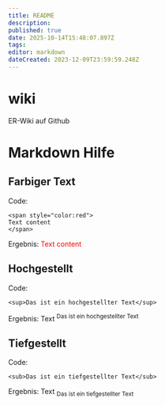 ```yaml
---
title: README
description: 
published: true
date: 2025-10-14T15:48:07.897Z
tags: 
editor: markdown
dateCreated: 2023-12-09T23:59:59.248Z
---
```


# wiki
ER-Wiki auf Github

# Markdown Hilfe
## Farbiger Text
Code:
```
<span style="color:red">
Text content
</span>
```
Ergebnis:
<span style="color:red">
Text content
</span>

## Hochgestellt
Code:
```
<sup>Das ist ein hochgestellter Text</sup>
```
Ergebnis:
Text <sup>Das ist ein hochgestellter Text</sup>

## Tiefgestellt
Code:
```
<sub>Das ist ein tiefgestellter Text</sub>
```
Ergebnis:
Text <sub>Das ist ein tiefgestellter Text</sub>